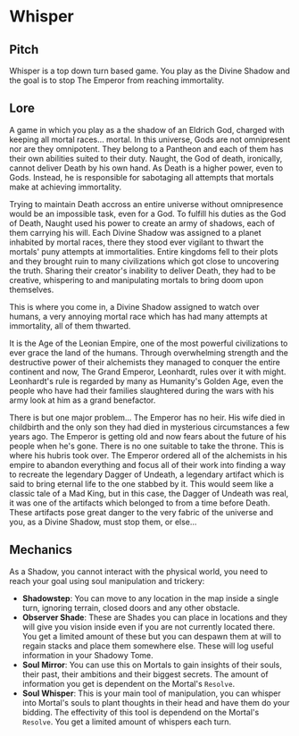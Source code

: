 # Whisper

## Pitch 

Whisper is a top down turn based game. You play as the Divine Shadow and the goal is to stop The Emperor from reaching immortality.

## Lore

A game in which you play as a the shadow of an Eldrich God, charged with keeping all mortal races... mortal.
In this universe, Gods are not omnipresent nor are they omnipotent. 
They belong to a Pantheon and each of them has their own abilities suited to their duty. 
Naught, the God of death, ironically, cannot deliver Death by his own hand. 
As Death is a higher power, even to Gods. Instead, he is responsible for sabotaging
all attempts that mortals make at achieving immortality. 

Trying to maintain Death accross an entire universe without omnipresence would be an impossible task, even for a God.
To fulfill his duties as the God of Death, Naught used his power to create an army of shadows, each of them carrying his will.
Each Divine Shadow was assigned to a planet inhabited by mortal races, there they stood ever vigilant to thwart the mortals' puny attempts at immortalities. 
Entire kingdoms fell to their plots and they brought ruin to many civilizations which got close to uncovering the truth. 
Sharing their creator's inability to deliver Death, they had to be creative, whispering to and manipulating mortals to bring doom upon themselves.

This is where you come in, a Divine Shadow assigned to watch over humans, a very annoying mortal race which has had many attempts at immortality, all of them thwarted.

It is the Age of the Leonian Empire, one of the most powerful civilizations to ever grace the land of the humans. Through overwhelming strength and the destructive 
power of their alchemists they managed to conquer the entire continent and now, The Grand Emperor, Leonhardt, rules over it with might. Leonhardt's rule is regarded
by many as Humanity's Golden Age, even the people who have had their families slaughtered during the wars with his army look at him as a grand benefactor. 

There is but one major problem... The Emperor has no heir. His wife died in childbirth and the only son they had died in mysterious circumstances a few years ago.
The Emperor is getting old and now fears about the future of his people when he's gone. 
There is no one suitable to take the throne. This is where his hubris took over. 
The Emperor ordered all of the alchemists in his empire to abandon everything and focus all of their work into finding a way to recreate the legendary Dagger of Undeath, a legendary 
artifact which is said to bring eternal life to the one stabbed by it. This would seem like a classic tale of a Mad King, but in this case, the Dagger of Undeath was real,
it was one of the artifacts which belonged to from a time before Death. These artifacts pose great danger to the very fabric of the universe and you, as a Divine Shadow, 
must stop them, or else...

## Mechanics

As a Shadow, you cannot interact with the physical world, you need to reach your goal using soul manipulation and trickery:
- **Shadowstep**: You can move to any location in the map inside a single turn, ignoring terrain, closed doors and any other obstacle.
- **Observer Shade**: These are Shades you can place in locations and they will give you vision inside even if you are not currently located there.  
You get a limited amount of these but you can despawn them at will to regain stacks and place them somewhere else. These will log useful information in your Shadowy Tome.
- **Soul Mirror**: You can use this on Mortals to gain insights of their souls, their past, their ambitions and their biggest secrets. The amount of information you get is dependent on the Mortal's `Resolve`.
- **Soul Whisper**: This is your main tool of manipulation, you can whisper into Mortal's souls to plant thoughts in their head and have them do your bidding. The effectivity of this tool is dependend on the Mortal's `Resolve`. You get a limited amount of whispers each turn.
